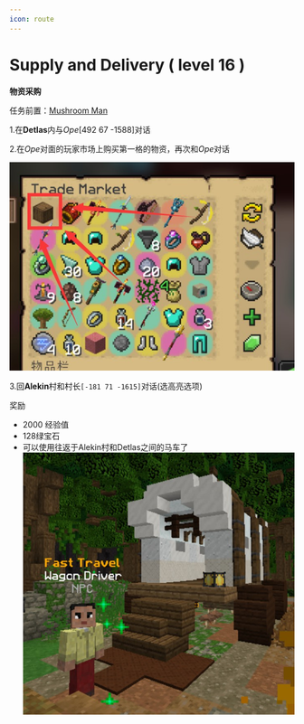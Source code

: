 ```yaml
---
icon: route
---
```



# Supply and Delivery ( level 16 )
**物资采购**

任务前置：[Mushroom Man](/WynncraftCNguide/quests/lvl1-10/level%206%20-%20Mushroom%20Man.html)

1.在**Detlas**内与*Ope*[492 67 -1588]对话

2.在*Ope*对面的玩家市场上购买第一格的物资，再次和*Ope*对话

![](../../.vuepress/public/assets/img/lvl16-1.jpg)

3.回**Alekin**村和村长`[-181 71 -1615]`对话(选高亮选项)

奖励
+ 2000 经验值 
+ 128绿宝石
+ 可以使用往返于Alekin村和Detlas之间的马车了
  ![](../../.vuepress/public/assets/img/lvl16-2.jpg)